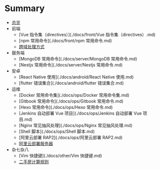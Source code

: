 # Summary

* [总览](README.md)
* 前端
	* [Vue 指令集（directives）](./docs/front/Vue 指令集（directives）.md)
	* [npm 常用命令](./docs/front/npm 常用命令.md)
	* [跨域处理方式](./docs/front/跨域处理方式.md)
* 服务端
	* [MongoDB 常用命令](./docs/server/MongoDB 常用命令.md)
	* [Nestjs 常用命令](./docs/server/Nestjs 常用命令.md)
* 安卓
	* [React Native 使用](./docs/android/React Native 使用.md)
	* [flutter 错误集合](./docs/android/flutter 错误集合.md)
* 运维
	* [Docker 常用命令集](./docs/ops/Docker 常用命令集.md)
	* [Gitbook 常用命令](./docs/ops/Gitbook 常用命令.md)
	* [Hexo 常用命令](./docs/ops/Hexo 常用命令.md)
	* [Jenkins 自动部署 Vue 项目](./docs/ops/Jenkins 自动部署 Vue 项目.md)
	* [Nginx 常见抽风处理](./docs/ops/Nginx 常见抽风处理.md)
	* [Shell 脚本](./docs/ops/Shell 脚本.md)
	* [阿里云部署 RAP2](./docs/ops/阿里云部署 RAP2.md)
	* [阿里云部署服务器](./docs/ops/阿里云部署服务器.md)
* 杂七杂八
	* [Vim 快捷键](./docs/other/Vim 快捷键.md)
	* [二手房计算规则](./docs/other/二手房计算规则.md)

